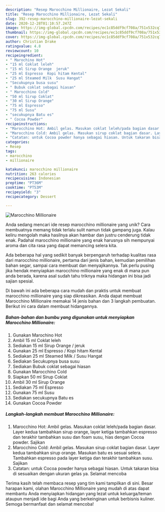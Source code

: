 ```yaml
---
description: "Resep Marocchino Millionaire, Lezat Sekali"
title: "Resep Marocchino Millionaire, Lezat Sekali"
slug: 392-resep-marocchino-millionaire-lezat-sekali
date: 2020-12-28T01:10:57.247Z
image: https://img-global.cpcdn.com/recipes/ec1c85ddf9cf708a/751x532cq70/marocchino-millionaire-foto-resep-utama.jpg
thumbnail: https://img-global.cpcdn.com/recipes/ec1c85ddf9cf708a/751x532cq70/marocchino-millionaire-foto-resep-utama.jpg
cover: https://img-global.cpcdn.com/recipes/ec1c85ddf9cf708a/751x532cq70/marocchino-millionaire-foto-resep-utama.jpg
author: Christian Drake
ratingvalue: 4.8
reviewcount: 10
recipeingredient:
- " Marochino Hot"
- "15 ml Coklat leleh"
- "15 ml Sirup Orange  jeruk"
- "25 ml Espresso  Kopi hitam Kental"
- "25 ml Steamed Milk  Susu Hangat"
- "Secukupnya busa susu"
- " Bubuk coklat sebagai hiasan"
- " Marocchino Cold"
- "50 ml Sirup Coklat"
- "30 ml Sirup Orange"
- "75 ml Espresso"
- "75 ml Susu"
- "secukupnya Batu es"
- " Cocoa Powder"
recipeinstructions:
- "Marocchino Hot: Ambil gelas. Masukan coklat leleh/pada bagian dasar. Layer kedua tambahkan sirup orange, layer ketiga tambahkan espresso dan terakhir tambahkan susu dan foam susu, hias dengan Cocoa powder. Sajikan"
- "Marocchino Cold: Ambil gelas. Masukan sirup coklat bagian dasar. Layer kedua tambahkan sirup orange. Masukan batu es sesuai selera. Tambahkan espresso pada layer ketiga dan terakhir tambahkan susu. Sajikan"
- "Catatan: untuk Cocoa powder hanya sebagai hiasan. Untuk takaran bisa di sesuaikan dengan ukuran gelas ya. Selamat mencoba"
categories:
- Resep
tags:
- marocchino
- millionaire

katakunci: marocchino millionaire 
nutrition: 263 calories
recipecuisine: Indonesian
preptime: "PT36M"
cooktime: "PT53M"
recipeyield: "3"
recipecategory: Dessert

---
```



![Marocchino Millionaire](https://img-global.cpcdn.com/recipes/ec1c85ddf9cf708a/751x532cq70/marocchino-millionaire-foto-resep-utama.jpg)

Anda sedang mencari ide resep marocchino millionaire yang unik? Cara membuatnya memang tidak terlalu sulit namun tidak gampang juga. Kalau keliru mengolah maka hasilnya akan hambar dan justru cenderung tidak enak. Padahal marocchino millionaire yang enak harusnya sih mempunyai aroma dan cita rasa yang dapat memancing selera kita.

Ada beberapa hal yang sedikit banyak berpengaruh terhadap kualitas rasa dari marocchino millionaire, pertama dari jenis bahan, kemudian pemilihan bahan segar, sampai cara membuat dan menyajikannya. Tak perlu pusing jika hendak menyiapkan marocchino millionaire yang enak di mana pun anda berada, karena asal sudah tahu triknya maka hidangan ini bisa jadi sajian spesial.




Di bawah ini ada beberapa cara mudah dan praktis untuk membuat marocchino millionaire yang siap dikreasikan. Anda dapat membuat Marocchino Millionaire memakai 14 jenis bahan dan 3 langkah pembuatan. Berikut ini cara dalam membuat hidangannya.

<!--inarticleads1-->

##### Bahan-bahan dan bumbu yang digunakan untuk menyiapkan Marocchino Millionaire:

1. Gunakan  Marochino Hot
1. Ambil 15 ml Coklat leleh
1. Sediakan 15 ml Sirup Orange / jeruk
1. Gunakan 25 ml Espresso / Kopi hitam Kental
1. Sediakan 25 ml Steamed Milk / Susu Hangat
1. Sediakan Secukupnya busa susu
1. Sediakan  Bubuk coklat sebagai hiasan
1. Gunakan  Marocchino Cold
1. Siapkan 50 ml Sirup Coklat
1. Ambil 30 ml Sirup Orange
1. Sediakan 75 ml Espresso
1. Gunakan 75 ml Susu
1. Sediakan secukupnya Batu es
1. Gunakan  Cocoa Powder




<!--inarticleads2-->

##### Langkah-langkah membuat Marocchino Millionaire:

1. Marocchino Hot: Ambil gelas. Masukan coklat leleh/pada bagian dasar. Layer kedua tambahkan sirup orange, layer ketiga tambahkan espresso dan terakhir tambahkan susu dan foam susu, hias dengan Cocoa powder. Sajikan
1. Marocchino Cold: Ambil gelas. Masukan sirup coklat bagian dasar. Layer kedua tambahkan sirup orange. Masukan batu es sesuai selera. Tambahkan espresso pada layer ketiga dan terakhir tambahkan susu. Sajikan
1. Catatan: untuk Cocoa powder hanya sebagai hiasan. Untuk takaran bisa di sesuaikan dengan ukuran gelas ya. Selamat mencoba




Terima kasih telah membaca resep yang tim kami tampilkan di sini. Besar harapan kami, olahan Marocchino Millionaire yang mudah di atas dapat membantu Anda menyiapkan hidangan yang lezat untuk keluarga/teman ataupun menjadi ide bagi Anda yang berkeinginan untuk berbisnis kuliner. Semoga bermanfaat dan selamat mencoba!
